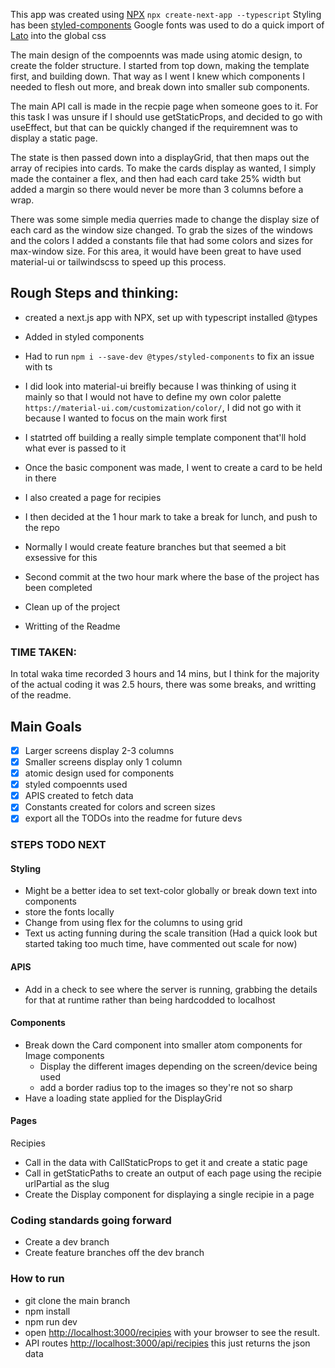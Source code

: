This app was created using [NPX](https://nextjs.org/docs) `npx create-next-app --typescript`
Styling has been [styled-components](https://styled-components.com/)
Google fonts was used to do a quick import of [Lato](https://fonts.google.com/specimen/Lato?preview.text=TOMATO%20%26%20LEEK%20VEGAN&preview.text_type=custom#standard-styles) into the global css

The main design of the compoennts was made using atomic design, to create the folder structure.
I started from top down, making the template first, and building down.
That way as I went I knew which components I needed to flesh out more, and break down into smaller sub components.

The main API call is made in the recpie page when someone goes to it.
For this task I was unsure if I should use getStaticProps, and decided to go with useEffect, but that can be quickly changed if the requiremnent was to display a static page.

The state is then passed down into a displayGrid, that then maps out the array of recipies into cards.
To make the cards display as wanted, I simply made the container a flex, and then had each card take 25% width but added a margin so there would never be more than 3 columns before a wrap.

There was some simple media querries made to change the display size of each card as the window size changed.
To grab the sizes of the windows and the colors I added a constants file that had some colors and sizes for max-window size.
For this area, it would have been great to have used material-ui or tailwindscss to speed up this process.

## Rough Steps and thinking:

- created a next.js app with NPX, set up with typescript
  installed @types
- Added in styled components
- Had to run `npm i --save-dev @types/styled-components` to fix an issue with ts
- I did look into material-ui breifly because I was thinking of using it mainly so that I would not have to define my own color palette `https://material-ui.com/customization/color/`, I did not go with it because I wanted to focus on the main work first
- I statrted off building a really simple template component that'll hold what ever is passed to it
- Once the basic component was made, I went to create a card to be held in there
- I also created a page for recipies
- I then decided at the 1 hour mark to take a break for lunch, and push to the repo
- Normally I would create feature branches but that seemed a bit exsessive for this

- Second commit at the two hour mark where the base of the project has been completed
- Clean up of the project
- Writting of the Readme

### TIME TAKEN:

In total waka time recorded 3 hours and 14 mins, but I think for the majority of the actual coding it was 2.5 hours, there was some breaks, and writting of the readme.

## Main Goals

- [x] Larger screens display 2-3 columns
- [x] Smaller screens display only 1 column
- [x] atomic design used for components
- [x] styled compoennts used
- [x] APIS created to fetch data
- [x] Constants created for colors and screen sizes
- [x] export all the TODOs into the readme for future devs

### STEPS TODO NEXT

#### Styling

- Might be a better idea to set text-color globally or break down text into components
- store the fonts locally
- Change from using flex for the columns to using grid
- Text us acting funning during the scale transition (Had a quick look but started taking too much time, have commented out scale for now)

#### APIS

- Add in a check to see where the server is running, grabbing the details for that at runtime rather than being hardcodded to localhost

#### Components

- Break down the Card component into smaller atom components for Image components
  - Display the different images depending on the screen/device being used
  - add a border radius top to the images so they're not so sharp
- Have a loading state applied for the DisplayGrid

#### Pages

Recipies

- Call in the data with CallStaticProps to get it and create a static page
- Call in getStaticPaths to create an output of each page using the recipie urlPartial as the slug
- Create the Display component for displaying a single recipie in a page

### Coding standards going forward

- Create a dev branch
- Create feature branches off the dev branch

### How to run

- git clone the main branch
- npm install
- npm run dev
- open [http://localhost:3000/recipies](http://localhost:3000/recipies) with your browser to see the result.
- API routes [http://localhost:3000/api/recipies](http://localhost:3000/api/recipies) this just returns the json data
